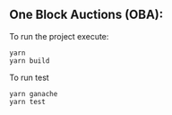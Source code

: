
## One Block Auctions (OBA):

To run the project execute:

```
yarn
yarn build
```

To run test
```
yarn ganache
yarn test
```
